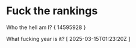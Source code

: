 # Fuck the rankings

Who the hell am I?
{ 14595928 }

What fucking year is it?
[ 2025-03-15T01:23:20Z ]
